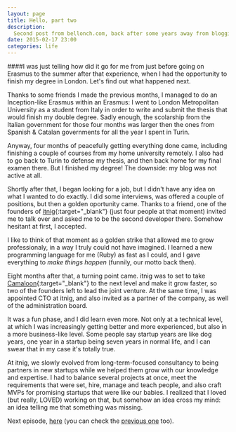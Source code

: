 ```yaml
---
layout: page
title: Hello, part two
description:
  Second post from bellonch.com, back after some years away from blogging. In this post, from London to having my second working experience.
date: 2015-02-17 23:00
categories: life
---
```


####I was just telling how did it go for me from just before going on Erasmus to the summer after that experience, when I had the opportunity to finish my degree in London. Let's find out what happened next.

Thanks to some friends I made the previous months, I managed to do an
Inception-like Erasmus within an Erasmus: I went to London Metropolitan
University as a student from Italy in order to write and submit the
thesis that would finish my double degree. Sadly enough,
the scolarship from the Italian government for those four months was
larger then the ones from Spanish & Catalan governments for all the year
I spent in Turin.

Anyway, four months of peacefully getting everything done came, including finishing
a couple of courses from my home university remotely. I also had to go back
to Turin to defense my thesis, and then back home for my final examen there.
But I finished my degree! The downside: my blog was not active at all.

Shortly after that, I began looking for a job, but I didn't have any idea on
what I wanted to do exactly. I did some interviews, was offered a couple of
positions, but then a golden oportunity came. Thanks to a friend, one of the founders of [itnig](http://itnig.net){:target="_blank"}
(just four people at that moment) invited me to talk over and asked me to be
the second developer there. Somehow hesitant at first, I accepted.

I like to think of that moment as a golden strike that allowed me to grow
professionaly, in a way I truly could not have imagined. I learned a new programming
language for me (Ruby) as fast as I could, and I gave everything to *make things
happen* (funnily, our motto back then).

Eight months after that, a turning point came. itnig was to set to take [Camaloon](http://camaloon.es){:target="_blank"}
to the next level and make it grow faster, so two of the founders left to
lead the joint venture. At the same time, I was appointed CTO at itnig, and also
invited as a partner of the company, as well of the administration board.

It was a fun phase, and I did learn even more. Not only at a technical level,
at which I was increasingly getting better and more experienced, but also in
a more business-like level. Some people say startup years are like dog years,
one year in a startup being seven years in normal life, and I can swear that
in my case it's totally true.

At itnig, we slowly evolved from long-term-focused consultancy
to being partners in new startups while we helped them grow with our knowledge
and expertise. I had to balance several projects at once, meet the requirements that were set,
hire, manage and teach people, and also craft MVPs for promising startups that
were like our babies. I realized that I loved (but really, LOVED) working on that, but somehow an idea
cross my mind: an idea telling me that something was missing.

Next episode, [here](/hello-part-three) (you can check the [previous one](/hello-part-one) too).

